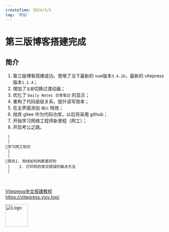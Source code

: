 ```yaml
---
createTime: 2024/5/5
tag: '网站'
---
```

# 第三版博客搭建完成

## 简介


1. 第三版博客搭建成功，使用了当下最新的 vue版本`3.4.26`，最新的 vitepress 版本`1.1.4`；
2. 增加了`主题`切换过渡动画；
3. 优化了 `Daily Notes 日常笔记` 的显示；
4. 重构了代码层级关系，提升读写效率；
5. 在主界面添加 `烟火` 特效；
6. 抛弃 gitee 作为代码仓库，以后将采用 github；
7. 开始学习网络工程师新里程（网工）；
8. 开启考公之路。


```ts:no-line-numbers
 |
 |
🔸学习网工知识
 |
 |
🔸首先1. 网线如何判断是好的
 |    2. 打印机的常见错误的解决方法
 |    
```

<br/>
<div class="linkcard">
  <a href="https://vitepress.yiov.top/" target="_blank">
    <p class="description">Vitepress中文搭建教程<br><span>https://vitepress.yiov.top/</span></p>
    <div class="logo">
        <img alt="Logo" width="70px" height="70px" src="https://gitee.com/zhangjunjiee/article-images/raw/master/images/202405051433983.jpg" />
    </div>
  </a>
</div>